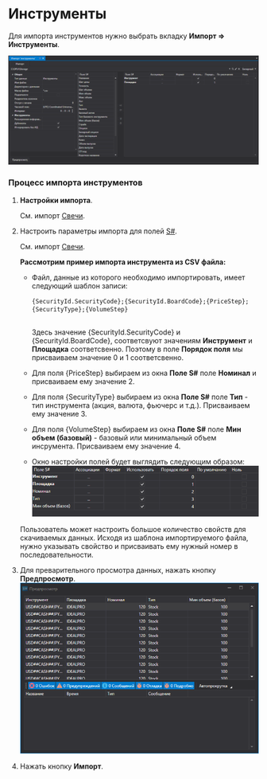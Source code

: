 # Инструменты

Для импорта инструментов нужно выбрать вкладку **Импорт \=\> Инструменты**.

![hydra import securities](../images/hydra_import_securities.png)

### Процесс импорта инструментов

1. **Настройки импорта**.

   См. импорт [Свечи](HydraImportCandles.md).
2. Настроить параметры импорта для полей [S\#](StockSharpAbout.md).

   См. импорт [Свечи](HydraImportCandles.md).

   **Рассмотрим пример импорта инструмента из CSV файла:**
   - Файл, данные из которого необходимо импортировать, имеет следующий шаблон записи:

     ```none
     {SecurityId.SecurityCode};{SecurityId.BoardCode};{PriceStep};{SecurityType};{VolumeStep}
     	  				
     ```

     Здесь значение {SecurityId.SecurityCode} и {SecurityId.BoardCode}, соответсвуют значениям **Инструмент** и **Площадка** соответсвенно. Поэтому в поле **Порядок поля** мы присваиваем значение 0 и 1 соответсвенно.
   - Для поля {PriceStep} выбираем из окна **Поле S\#** поле **Номинал** и присваиваем ему значение 2.
   - Для поля {SecurityType} выбираем из окна **Поле S\#** поле **Тип** \- тип инструмента (акция, валюта, фьючерс и т.д.). Присваиваем ему значение 3.
   - Для поля {VolumeStep} выбираем из окна **Поле S\#** поле **Мин объем (базовый)** \- базовый или минимальный объем инсрумента. Присваиваем ему значение 4.
   - Окно настройки полей будет выглядить следующим образом:![hydra import prop securitiy](../images/hydra_import_prop_securitiy.png)

   Пользователь может настроить большое количество свойств для скачиваемых данных. Исходя из шаблона импортируемого файла, нужно указывать свойство и присваивать ему нужный номер в последовательности. 
3. Для преварительного просмотра данных, нажать кнопку **Предпросмотр**.![hydra import preview securitiy](../images/hydra_import_preview_securitiy.png)
4. Нажать кнопку **Импорт**.
